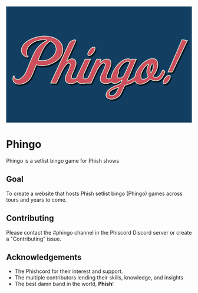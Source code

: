 ![Phingo Logo](/Images/phingo.png)

# Phingo
Phingo is a setlist bingo game for Phish shows

## Goal
To create a website that hosts Phish setlist bingo (Phingo) games across tours and years to come.

## Contributing
Please contact the #phingo channel in the Phiscord Discord server or create a "Contributing" issue.

## Acknowledgements
* The Phishcord for their interest and support.
* The multiple contributors lending their skills, knowledge, and insights
* The best damn band in the world, **Phish**!
